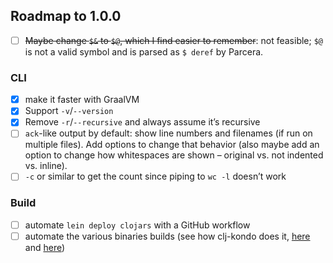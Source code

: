 ## Roadmap to 1.0.0

- [ ] ~~Maybe change `$&` to `$@`, which I find easier to remember~~: not feasible; `$@` is not a valid symbol and is
      parsed as `$ deref` by Parcera.

### CLI

- [x] make it faster with GraalVM
- [x] Support `-v`/`--version`
- [x] Remove `-r`/`--recursive` and always assume it’s recursive
- [ ] `ack`-like output by default: show line numbers and filenames (if run on multiple files). Add options to change
      that behavior (also maybe add an option to change how whitespaces are shown – original vs. not indented vs. inline).
- [ ] `-c` or similar to get the count since piping to `wc -l` doesn’t work

### Build

- [ ] automate `lein deploy clojars` with a GitHub workflow
- [ ] automate the various binaries builds (see how clj-kondo does it, [here][1] and [here][2])

[1]: https://github.com/borkdude/clj-kondo/blob/15ce36ad616bbc4a86a256719f37145c76372e38/.circleci/config.yml
[2]: https://github.com/borkdude/clj-kondo/blob/e62eb04bc8bdb754a368ca8e7b0e76d8d568253e/.circleci/script/release